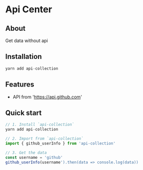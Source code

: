 # Api Center

## About

Get data without api

## Installation

```js
yarn add api-collection
```

## Features

* API from 'https://api.github.com'

## Quick start

```js
// 1. Install `api-collection`
yarn add api-collection

// 2. Import from `api-collection`
import { github_userInfo } from 'api-collection'

// 3. Get the data
const username = 'github'
github_userInfo(username').then(data => console.log(data))
```
